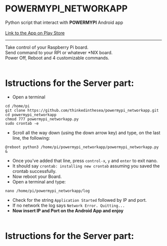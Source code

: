 # POWERMYPI_NETWORKAPP
Python script that interact with **POWERMYPI** Android app<br/><br/>
[Link to the App on Play Store](https://play.google.com/store/apps/details?id=com.thinkedinthesea.powermypi)<br/>

****
Take control of your Raspberry Pi board. <br/>
Send command to your RPI or whatever *NIX board.<br/>
Power Off, Reboot and 4 customizable commands.<br/><br/>
# Istructions for the Server part:<br/>
- Open a terminal<br/>
```
cd /home/pi
git clone https://github.com/thinkedinthesea/powermypi_networkapp.git
cd powermypi_networkapp
chmod 777 powermypi_networkapp.py
sudo crontab -e
```
- Scroll all the way down (using the down arrow key) and type, on the last line, the following:<br/>
```
@reboot python3 /home/pi/powermypi_networkapp/powermypi_networkapp.py &
```
- Once you've added that line, press ```control-x```, ```y``` and ```enter``` to exit nano.<br/>
- It should say ```crontab: installing new crontab``` assuming you saved the crontab successfully.<br/>
- Now reboot your Board.<br/>
- Open a terminal and type:<br/>
```
nano /home/pi/powermypi_networkapp/log
```
- Check for the string ```Application Started``` followed by IP and port.
- If no network the log says ```Network Error. Quitting...```<br/>
- **Now insert IP and Port on the Android App and enjoy**<br/><br/>
# Istructions for the Server part:<br/>

